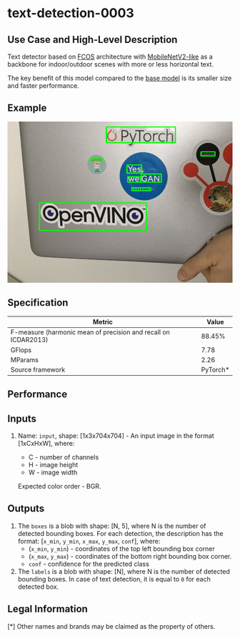 # text-detection-0003

## Use Case and High-Level Description

Text detector based on [FCOS](https://arxiv.org/abs/1904.01355) architecture with [MobileNetV2-like](https://arxiv.org/abs/1801.04381) as a backbone for indoor/outdoor scenes with more or less horizontal text.

The key benefit of this model compared to the [base model](../../text-detection-0003/description/text-detection-0003.md) is its smaller size and faster performance.
## Example

![](./horizontal-text-detection-0001.png)

## Specification

| Metric                                                        | Value                   |
|---------------------------------------------------------------|-------------------------|
| F-measure (harmonic mean of precision and recall on ICDAR2013)| 88.45%                 |
| GFlops                                                        | 7.78                  |
| MParams                                                       | 2.26                   |
| Source framework                                              | PyTorch\*              |


## Performance

## Inputs

1. Name: `input`, shape: [1x3x704x704] - An input image in the format [1xCxHxW],
   where:

    - C - number of channels
    - H - image height
    - W - image width

   Expected color order - BGR.

## Outputs

1. The `boxes` is a blob with shape: [N, 5], where N is the number of detected
   bounding boxes. For each detection, the description has the format:
   [`x_min`, `y_min`, `x_max`, `y_max`, `conf`],
   where:
    - (`x_min`, `y_min`) - coordinates of the top left bounding box corner
    - (`x_max`, `y_max`) - coordinates of the bottom right bounding box corner.
    - `conf` - confidence for the predicted class
2. The `labels` is a blob with shape: [N], where N is the number of detected
   bounding boxes. In case of text detection, it is equal to `0` for each detected box.


## Legal Information
[*] Other names and brands may be claimed as the property of others.
